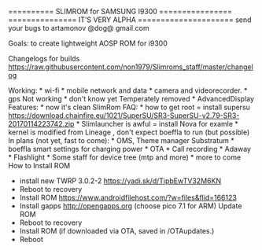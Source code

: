 ========== SLIMROM for SAMSUNG I9300 ================
=============== IT'S VERY ALPHA =====================
send your bugs to artamonov @dog@ gmail.com

Goals: to create lightweight AOSP ROM for i9300

Changelogs for builds https://raw.githubusercontent.com/non1979/Slimroms_staff/master/changelog

Working:
	* wi-fi
	* mobile network and data 
	* camera and videorecorder.
	* gps 
Not working 
	* don't know yet
Temperately removed 
	* AdvancedDisplay
Features:
	* now it's clean SlimRom
FAQ:
	* how to get root = install supersu https://download.chainfire.eu/1021/SuperSU/SR3-SuperSU-v2.79-SR3-20170114223742.zip
	* Slimlauncher is awful = install Nova for examle 
	* kernel is modified from Lineage , don't expect boeffla to run (but possible)
In plans (not yet, fast to come):
	* OMS, Theme manager  Substratum
	* boeffla smart settings for charging power
	* OTA
	* Call recording
	* Adaway
	* Flashlight
	* Some staff for device tree (mtp and more)
	* more to come
How to Install ROM
- install new TWRP 3.0.2-2 https://yadi.sk/d/TipbEwTV32M6KN
- Reboot to recovery
- Install ROM  https://www.androidfilehost.com/?w=files&flid=166123
- Install gapps http://opengapps.org (choose pico 7.1 for ARM)
Update ROM
- Reboot to recovery
- Install ROM (if downloaded via OTA, saved in /OTAupdates.)
- Reboot
